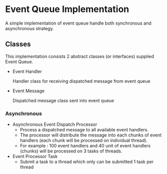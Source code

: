 # Event Queue Implementation

A simple implementation of event queue handle both synchronous and asynchronous strategy.

## Classes

This implementation consists 2 abstract classes (or interfaces) supplied Event Queue.

  * Event Handler

    Handler class for receiving dispatched message from event queue

  * Event Message

    Dispatched message class sent into event queue

### Asynchronous

  * Asynchronous Event Dispatch Processor
    - Process a dispatched message to all available event handlers.
    - The processor will distribute the message into each chunks of event handlers 
    (each chunk will be processed on individual thread).
    - For example : 100 event handlers and 40 unit of event handlers (chunks) will be processed on 3 tasks of threads.
  * Event Processor Task
    - Submit a task to a thread which only can be submitted 1 task per thread